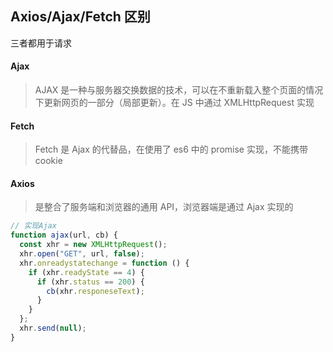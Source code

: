 ## Axios/Ajax/Fetch 区别

三者都用于请求

#### Ajax

> AJAX 是一种与服务器交换数据的技术，可以在不重新载入整个页面的情况下更新网页的一部分（局部更新）。在 JS 中通过 XMLHttpRequest 实现

#### Fetch

> Fetch 是 Ajax 的代替品，在使用了 es6 中的 promise 实现，不能携带 cookie

#### Axios

> 是整合了服务端和浏览器的通用 API，浏览器端是通过 Ajax 实现的

```javascript
// 实现Ajax
function ajax(url, cb) {
  const xhr = new XMLHttpRequest();
  xhr.open("GET", url, false);
  xhr.onreadystatechange = function () {
    if (xhr.readyState == 4) {
      if (xhr.status == 200) {
        cb(xhr.responeseText);
      }
    }
  };
  xhr.send(null);
}
```
